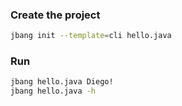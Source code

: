 ### Create the project
```bash
jbang init --template=cli hello.java 
```
### Run
```bash
jbang hello.java Diego!
jbang hello.java -h 
```
